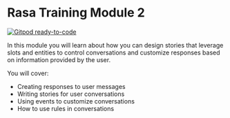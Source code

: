 # Rasa Training Module 2

[![Gitpod ready-to-code](https://img.shields.io/badge/Gitpod-ready--to--code-blue?logo=gitpod)](https://github.com/RasaHQ/financial-demo/tree/training-module-2)

In this module you will learn about how you can design stories that leverage slots and entities to control conversations
and customize responses based on information provided by the user.

You will cover:

- Creating responses to user messages
- Writing stories for user conversations
- Using events to customize conversations
- How to use rules in conversations
